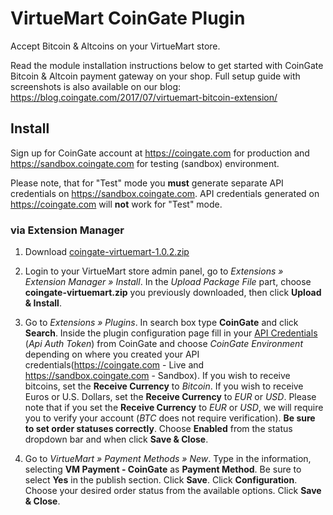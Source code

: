 # VirtueMart CoinGate Plugin

Accept Bitcoin & Altcoins on your VirtueMart store.

Read the module installation instructions below to get started with CoinGate Bitcoin & Altcoin payment gateway on your shop.
Full setup guide with screenshots is also available on our blog: <https://blog.coingate.com/2017/07/virtuemart-bitcoin-extension/>


## Install

Sign up for CoinGate account at <https://coingate.com> for production and <https://sandbox.coingate.com> for testing (sandbox) environment.

Please note, that for "Test" mode you **must** generate separate API credentials on <https://sandbox.coingate.com>. API credentials generated on <https://coingate.com> will **not** work for "Test" mode.

### via Extension Manager

1. Download [coingate-virtuemart-1.0.2.zip](https://github.com/coingate/virtuemart-plugin/releases/download/v1.0.2/coingate-virtuemart-1.0.2.zip)

2. Login to your VirtueMart store admin panel, go to *Extensions » Extension Manager » Install*. In the *Upload Package File* part, choose **coingate-virtuemart.zip** you previously downloaded, then click **Upload & Install**.

3. Go to *Extensions » Plugins*.
In search box type **CoinGate** and click **Search**. Inside the plugin configuration page fill in your [API Credentials](https://support.coingate.com/en/42/how-can-i-create-coingate-api-credentials) (*Api Auth Token*) from CoinGate and choose *CoinGate Environment* depending on where you created your API credentials(https://coingate.com - Live and https://sandbox.coingate.com - Sandbox). If you wish to receive bitcoins, set the **Receive Currency** to *Bitcoin*. If you wish to receive Euros or U.S. Dollars, set the **Receive Currency** to *EUR* or *USD*. Please note that if you set the **Receive Currency** to *EUR* or *USD*, we will require you to verify your account (*BTC* does not require verification). **Be sure to set order statuses correctly**. Choose **Enabled** from the status dropdown bar and when click **Save & Close**.


4. Go to *VirtueMart » Payment Methods » New*. Type in the information, selecting **VM Payment - CoinGate** as **Payment Method**. Be sure to select **Yes** in the publish section. Click **Save**. Click **Configuration**. Choose your desired order status from the available options. Click **Save & Close**.